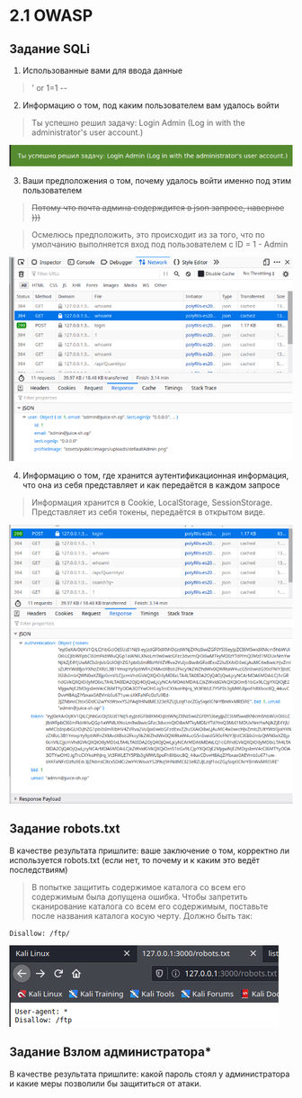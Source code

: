# 2.1 OWASP


## Задание SQLi

1. Использованные вами для ввода данные
> ' or 1=1 --

2. Информацию о том, под каким пользователем вам удалось войти

> Ты успешно решил задачу: Login Admin (Log in with the administrator's user account.) 

![](pic/102.png)

3. Ваши предположения о том, почему удалось войти именно под этим пользователем

> ~~Потому что почта админа содерждится в json запросе, наверное )))~~

> Осмелюсь предположить, это происходит из за того, что по умолчанию выполняется вход под пользователем с ID = 1 - Admin

![](pic/1041.png)

4. Информацию о том, где хранится аутентификационная информация, что она из себя представляет и как передаётся в каждом запросе

> Информация хранится в Cookie, LocalStorage, SessionStorage. Представляет из себя токены, передаётся в открытом виде.

![](pic/104.png)

## Задание robots.txt

В качестве результата пришлите: ваше заключение о том, корректно ли используется robots.txt (если нет, то почему и к каким это ведёт последствиям)

> В попытке защитить содержимое каталога со всем его содержимым была допущена ошибка. Чтобы запретить сканирование каталога со всем его содержимым, поставьте после названия каталога косую черту. Должно быть так: 

    Disallow: /ftp/

![](pic/robots.png)


## Задание Взлом администратора*

В качестве результата пришлите: какой пароль стоял у администратора и какие меры позволили бы защититься от атаки.